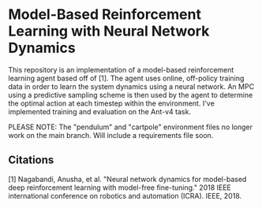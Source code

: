 # Model-Based Reinforcement Learning with Neural Network Dynamics

This repository is an implementation of a model-based reinforcement learning agent based off of [1]. The agent uses online, off-policy training data in order 
to learn the system dynamics using a neural network. An MPC using a predictive sampling scheme is then used by the agent to determine the optimal action at each timestep within the environment.
I've implemented training and evaluation on the Ant-v4 task.

PLEASE NOTE: The "pendulum" and "cartpole" environment files no longer work on the main branch. Will include a requirements file soon.

## Citations
[1] Nagabandi, Anusha, et al. "Neural network dynamics for model-based deep reinforcement learning with model-free fine-tuning." 2018 IEEE international conference on robotics and automation (ICRA). IEEE, 2018.
